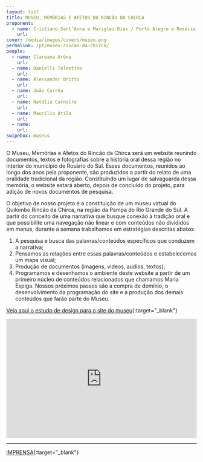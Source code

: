 ```yaml
---
layout: list
title: MUSEU, MEMÓRIAS E AFETOS DO RINCÃO DA CHIRCA
proponent:
  - name: Cristiano Sant'Anna e Mariglei Dias / Porto Alegre e Rosário do Sul / RS
    url: 
cover: /media/images/covers/museu.png
permalink: /pt/museu-rincao-da-chirca/
people:
  - name: Clareana Arôxa
    url: 
  - name: Danielli Tolentino
    url: 
  - name: Alexsander Britto
    url: 
  - name: João Corrêa
    url: 
  - name: Natália Carneiro
    url: 
  - name: Maurílio Átila
    url: 
  - name: 
    url: 
swipebox: museus
---
```


O Museu, Memórias e Afetos do Rincão da Chirca será um website reunindo documentos, textos e fotografias sobre a história oral dessa região no interior do município de Rosário do Sul. Esses documentos, reunidos ao longo dos anos pela proponente, são produzidos a partir do relato de uma oralidade tradicional da região. Constituindo um lugar de salvaguarda dessa memória, o website estará aberto, depois de concluído do projeto, para adição de novos documentos de pesquisa.

O objetivo de nosso projeto é a constituição de um museu virtual do Quilombo Rincão da Chirca, na região da Pampa do Rio Grande do Sul. A partir do conceito de uma narrativa
que busque conexão à tradição oral e que possibilite uma navegação não linear e com conteúdos não divididos em menus, durante a semana trabalhamos em estratégias descritas abaixo:
1. A pesquisa e busca das palavras/conteúdos específicos que conduzem a narrativa;
2. Pensamos as relações entre essas palavras/conteúdos e estabelecemos um mapa visual;
3. Produção de documentos (imagens, videos, audios, textos);
4. Programamos e desenhamos o ambiente deste website a partir de um primeiro núcleo de conteúdos relacionados que chamamos Maria Espiga.
Nossos próximos passos são a compra de domínio, o desenvolvimento da programação do site e a produção dos demais conteúdos que farão parte do Museu.

[Veja aqui o estudo de design para o site do museu](/3ed/media/docs/estudo_design_museu_memorias_afetos_rincao_chirca.pdf){:target="_blank"}

<iframe width="100%" height="315" src="https://www.youtube.com/embed/3mv1rNglfII" frameborder="0" allow="accelerometer; autoplay; encrypted-media; gyroscope; picture-in-picture" allowfullscreen></iframe>
 
 
--- 

[IMPRENSA](/3ed/pt/imprensa/museu){:target="_blank"}
